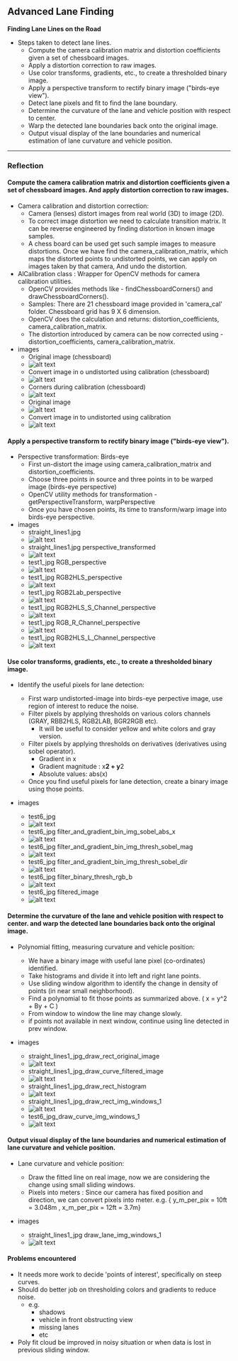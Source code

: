##  **Advanced Lane Finding**

**Finding Lane Lines on the Road**

* Steps taken to detect lane lines.  
    * Compute the camera calibration matrix and distortion coefficients given a set of chessboard images.
    * Apply a distortion correction to raw images.
    * Use color transforms, gradients, etc., to create a thresholded binary image.
    * Apply a perspective transform to rectify binary image ("birds-eye view").
    * Detect lane pixels and fit to find the lane boundary.
    * Determine the curvature of the lane and vehicle position with respect to center.
    * Warp the detected lane boundaries back onto the original image.
    * Output visual display of the lane boundaries and numerical estimation of lane curvature and vehicle position.


[//]: # (Image References)

[calibration18_jpg_original]: ./output_images/calibration18_jpg_original.png
[calibration18_jpg_undistort]: ./output_images/calibration18_jpg_undistort.png 
[calibration18_jpg_calibration_original_ChessboardCorners]: ./output_images/calibration18_jpg_calibration_original_ChessboardCorners.png

[straight_lines2_jpg_original]: ./output_images/straight_lines2_jpg_original.png 
[straight_lines2_jpg_undistort]: ./output_images/straight_lines2_jpg_undistort.png 

[straight_lines1_jpg_original_image]: ./output_images/straight_lines1_jpg_original_image.png 
[straight_lines1_jpg_perspective_transformed]: ./output_images/straight_lines1_jpg_perspective_transformed.png 
[test1_jpg_RGB2HLS_perspective]: ./output_images/test1_jpg_RGB2HLS_perspective.png 
[test1_jpg_RGB2HLS_L_Channel_perspective]: ./output_images/test1_jpg_RGB2HLS_L_Channel_perspective.png 
[test1_jpg_RGB_perspective]: ./output_images/test1_jpg_RGB_perspective.png 
[test1_jpg_RGB2HLS_S_Channel_perspective]: ./output_images/test1_jpg_RGB2HLS_S_Channel_perspective.png 


[test1_jpg_RGB_R_Channel_perspective]: ./output_images/test1_jpg_RGB_R_Channel_perspective.png 
[test1_jpg_color_channel_RGB2Lab_perspective]: ./output_images/test1_jpg_color_channel_RGB2Lab_perspective.png 
[test1_jpg_color_channel_RGB2HLS_S_Channel_perspective]: ./output_images/test1_jpg_color_channel_RGB2HLS_S_Channel_perspective.png 
[test1_jpg_RGB2HLS_S_Channel_perspective]: ./output_images/test1_jpg_RGB2HLS_S_Channel_perspective.png 
[test1_jpg_RGB_perspective]: ./output_images/test1_jpg_RGB_perspective.png 

 

[straight_lines2_jpg_draw_curve_original_image]: ./output_images/straight_lines2_jpg_draw_curve_original_image.png 

[test6_jpg_draw_lane_filtered_image]: ./output_images/test6_jpg_draw_lane_filtered_image.png 
[test6_jpg_filter_and_gradient_bin_img_sobel_abs_x]: ./output_images/test6_jpg_filter_and_gradient_bin_img_sobel_abs_x.png 
[test6_jpg_filter_and_gradient_bin_img_thresh_sobel_dir]: ./output_images/test6_jpg_filter_and_gradient_bin_img_thresh_sobel_dir.png 
[test6_jpg_filter_and_gradient_bin_img_thresh_sobel_mag]: ./output_images/test6_jpg_filter_and_gradient_bin_img_thresh_sobel_mag.png 
[test6_jpg_filter_and_gradient_binary_thresh_rgb_b]: ./output_images/test6_jpg_filter_and_gradient_binary_thresh_rgb_b.png 
[test6_jpg_final_perspective_original_preview]: ./output_images/test6_jpg_final_perspective_original_preview.png 


[test6_jpg_draw_curve_img_windows_1]: ./output_images/test6_jpg_draw_curve_img_windows_1.png 
[test6_jpg_draw_curve_original_image]: ./output_images/test6_jpg_draw_curve_original_image.png 

[straight_lines1_jpg_draw_rect_histogram]: ./output_images/straight_lines1_jpg_draw_rect_histogram.png 
[straight_lines1_jpg_draw_rect_img_windows_1]: ./output_images/straight_lines1_jpg_draw_rect_img_windows_1.png 
[straight_lines1_jpg_draw_rect_original_image]: ./output_images/straight_lines1_jpg_draw_rect_original_image.png 
[straight_lines1_jpg_draw_curve_filtered_image]: ./output_images/straight_lines1_jpg_draw_curve_filtered_image.png 

[straight_lines1_jpg_draw_lane_img_windows_1]: ./output_images/straight_lines1_jpg_draw_lane_img_windows_1.png  


---

### Reflection

#### Compute the camera calibration matrix and distortion coefficients given a set of chessboard images. And apply distortion correction to raw images.
   
* Camera calibration and distortion correction:
    * Camera (lenses) distort images from real world (3D) to image (2D). 
    * To correct image distortion we need to calculate transition matrix. It can be reverse engineered by finding distortion in known image samples.
    * A chess board can be used get such sample images to measure distortions. Once we have find the camera_calibration_matrix​, which maps the
distorted points to undistorted points,  we can apply on images taken by that camera, And undo the distortion.   
 * AlCalibration class : Wrapper for OpenCV methods for camera calibration utilities. 
    * OpenCV provides methods like - findChessboardCorners() and drawChessboardCorners().
    * Samples: There are 21 chessboard image provided in 'camera_cal' folder. Chessboard grid has 9 X 6 dimension.
    * OpenCV does the calculation and returns: distortion_coefficients​, camera_calibration_matrix​. 
    * The distortion introduced by camera can be now corrected using - distortion_coefficients​, camera_calibration_matrix​.
 * images
    * Original image (chessboard)
    - ![alt text][calibration18_jpg_original]
    * Convert image in o undistorted using calibration (chessboard)
    - ![alt text][calibration18_jpg_undistort]
    * Corners during calibration (chessboard)
    - ![alt text][calibration18_jpg_calibration_original_ChessboardCorners]
     * Original image
    - ![alt text][straight_lines2_jpg_original]
    * Convert image in to undistorted using calibration
    - ![alt text][straight_lines2_jpg_undistort]
    
#### Apply a perspective transform to rectify binary image ("birds-eye view").
* Perspective transformation: Birds-eye
    * First un-distort the image using camera_calibration_matrix​ and distortion_coefficients​.
    * Choose three points in source and three points in to be warped image (birds-eye perspective)
    * OpenCV utility methods for transformation - getPerspectiveTransform, warpPerspective
    * Once you have chosen points, its time to transform/warp image into birds-eye perspective.
* images
    * straight_lines1.jpg
    - ![alt text][straight_lines1_jpg_original_image]
    * straight_lines1.jpg perspective_transformed
    - ![alt text][straight_lines1_jpg_perspective_transformed]
    * test1_jpg  RGB_perspective
    - ![alt text][test1_jpg_RGB_perspective]
    * test1_jpg RGB2HLS_perspective
    - ![alt text][test1_jpg_RGB2HLS_perspective]
    * test1_jpg RGB2Lab_perspective
    - ![alt text][test1_jpg_color_channel_RGB2Lab_perspective]
     * test1_jpg RGB2HLS_S_Channel_perspective
    - ![alt text][test1_jpg_RGB2HLS_S_Channel_perspective] 
     * test1_jpg RGB_R_Channel_perspective
    - ![alt text][test1_jpg_RGB_R_Channel_perspective]
   * test1_jpg RGB2HLS_L_Channel_perspective
    - ![alt text][test1_jpg_RGB2HLS_L_Channel_perspective]
  

     
#### Use color transforms, gradients, etc., to create a thresholded binary image.
* Identify the useful pixels for lane detection:
    * First warp undistorted-image into birds-eye perpective image, use region of interest to reduce the noise.
    * Filter pixels by applying thresholds on various colors channels (GRAY, RBB2HLS, RGB2LAB, BGR2RGB etc).
        * It will be useful to consider yellow and white colors and gray version.
    * Filter pixels by applying thresholds on derivatives (derivatives using sobel operator). 
        * Gradient in x
        * Gradient magnitude : x**2 + y**2 
        * Absolute values: abs(x)
    * Once you find useful pixels for lane detection, create a binary image using those points.
 
* images        
    * test6_jpg  
    - ![alt text][test6_jpg_final_perspective_original_preview]
    * test6_jpg filter_and_gradient_bin_img_sobel_abs_x
    - ![alt text][test6_jpg_filter_and_gradient_bin_img_sobel_abs_x]
    * test6_jpg filter_and_gradient_bin_img_thresh_sobel_mag
    - ![alt text][test6_jpg_filter_and_gradient_bin_img_thresh_sobel_mag]
    * test6_jpg filter_and_gradient_bin_img_thresh_sobel_dir
    - ![alt text][test6_jpg_filter_and_gradient_bin_img_thresh_sobel_dir]
    * test6_jpg filter_binary_thresh_rgb_b
    - ![alt text][test6_jpg_filter_and_gradient_binary_thresh_rgb_b]
    * test6_jpg filtered_image
    - ![alt text][test6_jpg_draw_lane_filtered_image]

      
#### Determine the curvature of the lane and vehicle position with respect to center. and  warp the detected lane boundaries back onto the original image.
* Polynomial fitting, measuring curvature and vehicle position:
    * We have a binary image with useful lane pixel (co-ordinates) identified.
    * Take histograms and divide it into left and right lane points.
    * Use sliding window algorithm to identify the change in density of points (in near small neighborhood).
    * Find a polynomial to fit those points as summarized above. ( x = y^2 + By + C )
    * From window to window the line may change slowly. 
    * if points not available in next window, continue using line detected in prev window. 
 
* images
    * straight_lines1_jpg_draw_rect_original_image
    - ![alt text][straight_lines1_jpg_draw_rect_original_image]
    * straight_lines1_jpg_draw_curve_filtered_image
    - ![alt text][straight_lines1_jpg_draw_curve_filtered_image]
    * straight_lines1_jpg_draw_rect_histogram
    - ![alt text][straight_lines1_jpg_draw_rect_histogram]
    * straight_lines1_jpg_draw_rect_img_windows_1
    - ![alt text][straight_lines1_jpg_draw_rect_img_windows_1]
    * test6_jpg_draw_curve_img_windows_1
    - ![alt text][test6_jpg_draw_curve_img_windows_1] 

#### Output visual display of the lane boundaries and numerical estimation of lane curvature and vehicle position.
* Lane curvature and vehicle position:
    * Draw the fitted line on real image, now we are considering the change using small sliding windows.
    * Pixels into meters : Since our camera has fixed position and direction, we can convert pixels into meter. e.g. { y_m_per_pix = 10ft = 3.048m , x_m_per_pix = 12ft = 3.7m}
    
* images
    * straight_lines1_jpg draw_lane_img_windows_1
    - ![alt text][straight_lines1_jpg_draw_lane_img_windows_1]
    
        
        
####  Problems encountered
* It needs more work to decide 'points of interest', specifically on steep curves.
* Should do better job on thresholding colors and gradients to reduce noise. 
    * e.g.
        * shadows
        * vehicle in front obstructing view
        * missing lanes
        * etc
* Poly fit cloud be improved in noisy situation or when data is lost in previous sliding window.
        
 
 

 
